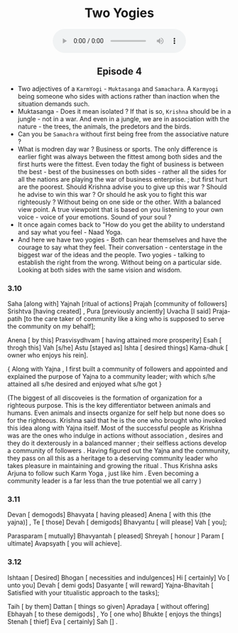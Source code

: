 <center><h1> Two Yogies</h1></center>
<center>
<figure>
    <audio
       controls
       src="./muktSanga.mp3">
          Your browser does not support the
          <code>audio</code> element.
    </audio>
</figure>
<h2> Episode 4</h2>
</center>


- Two adjectives of a `KarmYogi` -  `Muktasanga` and `Samachara`. A `Karmyogi` being someone who sides with actions rather than inaction when the situation demands such. 
- Muktasanga - Does it mean isolated ? If that is so, `Krishna` should be in a jungle - not in a war. And even in a jungle, we are in association with the nature - the trees, the animals, the predetors and the birds.
- Can you be `Samachra` without first being free from the associative nature ? 
- What is modren day war ? Business or sports. The only difference is earlier fight was always between the fittest among both sides and the first hurts were the fittest. Even today the fight of business is between the best - best of the businesses on both sides - rather all the sides for all the nations are playing the war of business enterprise. ; but first hurt are the poorest. Should Krishna advise you to give up this war ? Should he advise to win this war ? Or should he ask you to fight this war righteously ? Without being on one side or the other. With a balanced view point. A true viewpoint that is based on you listening to your own voice - voice of your emotions. Sound of your soul ?
- It once again comes back to "How do you get the ability to understand and say what you feel - Naad Yoga. 
- And here we have two yogies - Both can hear themselves and have the courage to say what they feel. Their conversation - centerstage in the biggest war of the ideas and the people. Two yogies - talking to establish the right from the wrong. Without being on a particular side. Looking at both sides with the same vision and wisdom. 
### 3.10

Saha [along with] Yajnah [ritual of actions] Prajah [community of followers] Srishtva [having created] , Pura [previously anciently] Uvacha [I said] Praja-patih [to the care taker of community like a king who is supposed to serve the community on my behalf];

Anena [ by this] Prasvisydhvam [ having attained more prosperity] Esah [ throgh this] Vah [s/he] Astu [stayed as] Ishta [ desired things] Kama-dhuk  [ owner who enjoys his rein].

{ Along with Yajna ,  I first built a community of followers and appointed and explained the purpose of Yajna to a community leader; with which s/he attained all s/he desired and enjoyed what s/he got } 

(The biggest of all discoveies is the formation of organization for a righteous purpose. This is the key differentiator between animals and humans. Even animals and insects organize for self help but none does so for the righteous. Krishna said that he is the one who brought who invoked this idea along with Yajna itself. Most of the successful people as Krishna was are the ones who indulge in actions without association , desires and they do it dexterously in a balanced manner ; their selfless actions develop a community of followers . Having figured out the Yajna and the community, they pass on all this as a heritage to a deserving community leader who takes pleasure in maintaining and growing the ritual . Thus Krishna asks Arjuna to follow such Karm Yoga , just like him . Even becoming a community leader is a far less than the true potential we all carry )

### 3.11

Devan [ demogods]  Bhavyata [ having pleased] Anena [ with this (the yajna)] , Te [ those] Devah [ demigods] Bhavyantu [ will please] Vah [ you];

Parasparam [ mutually] Bhavyantah [ pleased] Shreyah [ honour ] Param [ ultimate] Avapsyath [ you will achieve].


### 3.12

Ishtaan [ Desired] Bhogan [ necessities and indulgences] Hi [ certainly]  Vo [ unto you] Devah [ demi gods] Dasyante [ will reward] Yajna-Bhavitah [ Satisfied with your titualistic approach to the tasks];

Taih [ by them] Dattan [ things so given] Apradaya [ without offering] Ebhayah [ to these demigods] , Yo [ one who] Bhukte [ enjoys the things] Stenah [ thief] Eva [ certainly] Sah [] .

